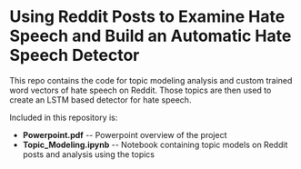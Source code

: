 # Using Reddit Posts to Examine Hate Speech and Build an Automatic Hate Speech Detector

This repo contains the code for topic modeling analysis and custom trained word vectors of hate speech on Reddit. Those topics are then used to create an LSTM based detector for hate speech.

Included in this repository is:

* **Powerpoint.pdf** -- Powerpoint overview of the project
* **Topic_Modeling.ipynb** -- Notebook containing topic models on Reddit posts and analysis using the topics
